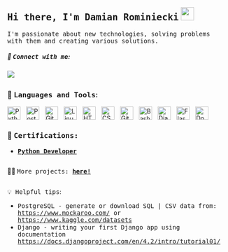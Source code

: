 ## <samp>Hi there, I'm Damian Rominiecki</samp> <img src="https://media.giphy.com/media/hvRJCLFzcasrR4ia7z/giphy.gif" width="30">

<samp>I'm passionate about new technologies, solving problems with them and creating various solutions. </samp>

##### 💬 <samp>Connect with me</samp>:

<a href="https://www.linkedin.com/in/damianrominiecki/"><img src="https://img.shields.io/badge/-LinkedIn-blue?style=flat-square&logo=Linkedin&logoColor=white&link=https://www.linkedin.com/in/damianrominiecki/"></a>

##

### 🧰 <samp>Languages and Tools</samp>:
<img align="left" alt="Python" width="30px" style="padding-right:10px;" src="https://cdn.jsdelivr.net/gh/devicons/devicon/icons/python/python-original.svg" />
<img align="left" alt="PostgreSQL" width="30px" style="padding-right:10px;" src="https://cdn.jsdelivr.net/gh/devicons/devicon/icons/postgresql/postgresql-original.svg" />
<img align="left" alt="Git" width="30px" style="padding-right:10px;" src="https://cdn.jsdelivr.net/gh/devicons/devicon/icons/git/git-original.svg" />
<img align="left" alt="Linux" width="30px" style="padding-right:10px;" src="https://cdn.jsdelivr.net/gh/devicons/devicon/icons/linux/linux-original.svg" />
<img align="left" alt="HTML" width="30px" style="padding-right:10px;" src="https://cdn.jsdelivr.net/gh/devicons/devicon/icons/html5/html5-plain.svg" />
<img align="left" alt="CSS" width="30px" style="padding-right:10px;" src="https://cdn.jsdelivr.net/gh/devicons/devicon/icons/css3/css3-plain.svg" />
<img align="left" alt="GitHub" width="30px" style="padding-right:10px;" src="https://cdn.jsdelivr.net/gh/devicons/devicon/icons/github/github-original.svg" />
<img align="left" alt="Bash" width="30px" style="padding-right:10px;" src="https://cdn.jsdelivr.net/gh/devicons/devicon/icons/bash/bash-original.svg" />
<img align="left" alt="Django" width="30px" style="padding-right:10px;" src="https://cdn.jsdelivr.net/gh/devicons/devicon/icons/django/django-plain.svg" />
<img align="left" alt="Flask" width="30px" style="padding-right:10px;" src="https://cdn.jsdelivr.net/gh/devicons/devicon/icons/flask/flask-original.svg" />
<img align="left" alt="Docker" width="30px" style="padding-right:10px;" src="https://cdn.jsdelivr.net/gh/devicons/devicon/icons/docker/docker-plain.svg" />


<br>
<br>

### 📄 <samp>Certifications: </samp>
- <samp> [__Python Developer__](https://www.linkedin.com/feed/update/urn:li:activity:7031930203312427008/)</samp>

##

👨‍💻 <samp>More projects: [__here!__](https://gitlab.portal.futurecollars.com/users/damian_rominiecki/projects)</samp>

##

💡<samp> Helpful tips</samp>:
- <samp>PostgreSQL - generate or download SQL | CSV data from: https://www.mockaroo.com/ or https://www.kaggle.com/datasets </samp>
- <samp>Django - writing your first Django app using documentation https://docs.djangoproject.com/en/4.2/intro/tutorial01/ </samp>

